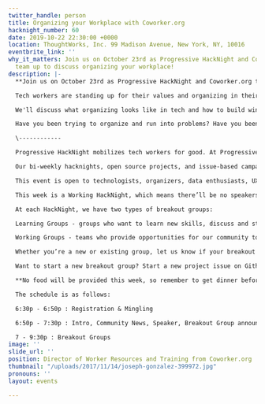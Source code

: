 ```yaml
---
twitter_handle: person
title: Organizing your Workplace with Coworker.org
hacknight_number: 60
date: 2019-10-22 22:30:00 +0000
location: ThoughtWorks, Inc. 99 Madison Avenue, New York, NY, 10016
eventbrite_link: ''
why_it_matters: Join us on October 23rd as Progressive HackNight and Coworker.org
  team up to discuss organizing your workplace!
description: |-
  **Join us on October 23rd as Progressive HackNight and Coworker.org team up to discuss organizing your workplace!**

  Tech workers are standing up for their values and organizing in their workplaces. This energy is attracting news coverage and inciting action across the country. We're bringing Marley Pulido, the Director of Worker Resources and Training from Coworker.org, to Progressive HackNight to get to the nitty gritty of how to organize your workplace.

  We'll discuss what organizing looks like in tech and how to build winning campaigns. Then we'll go through practical exercises to practice how to respond to complications and backlash as you're organizing.

  Have you been trying to organize and run into problems? Have you been curious what "organizing the workplace" really looks like? If so, come learn with us!

  \------------

  Progressive HackNight mobilizes tech workers for good. At Progressive HackNight, we design, plan, and organize around technology that addresses inequity and promotes a society that works for all. We take a strong stance that technology that breeds injustice and oppression should be dismantled.

  Our bi-weekly hacknights, open source projects, and issue-based campaigns educate and empower advocates and tech workers to create progressive change.

  This event is open to technologists, organizers, data enthusiasts, UX/UI designers, creatives, project managers, product managers, coders, etc... of all backgrounds/experiences.

  This week is a Working HackNight, which means there’ll be no speakers… just a full evening of hacking and strategizing! We’re going to collaborate on open-source projects, plan ways to help grassroots organizations, and learn from each other.

  At each HackNight, we have two types of breakout groups:

  Learning Groups - groups who want to learn new skills, discuss and strategize on issues, or refine their ideas.

  Working Groups - teams who provide opportunities for our community to use their skills by actively building technology and tools.

  Whether you’re a new or existing group, let us know if your breakout group will be at this HackNight, so we can announce what you’ll be working on in advance -- and volunteers can make sure to attend and connect with you! To get in touch with us, join the #project-leads channel on our Slack, or email us at organizers@progressivehacknight.org.

  Want to start a new breakout group? Start a new project issue on Github! Just click ‘New Issue’ and fill out the form so other attendees can learn about your group’s goals and needs.

  **No food will be provided this week, so remember to get dinner beforehand!**

  The schedule is as follows:

  6:30p - 6:50p : Registration & Mingling

  6:50p - 7:30p : Intro, Community News, Speaker, Breakout Group announcements

  7 - 9:30p : Breakout Groups
image: ''
slide_url: ''
position: Director of Worker Resources and Training from Coworker.org
thumbnail: "/uploads/2017/11/14/joseph-gonzalez-399972.jpg"
pronouns: ''
layout: events

---
```

